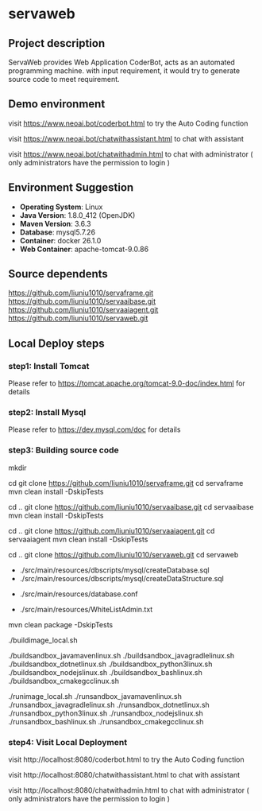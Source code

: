 # servaweb

## Project description
ServaWeb provides Web Application CoderBot, acts as an automated programming machine. with input requirement, it would try to generate source code to meet requirement.

## Demo environment
visit
https://www.neoai.bot/coderbot.html
to try the Auto Coding function

visit 
https://www.neoai.bot/chatwithassistant.html
to chat with assistant

visit
https://www.neoai.bot/chatwithadmin.html
to chat with administrator ( only administrators have the permission to login )

## Environment Suggestion

- **Operating System**: Linux
- **Java Version**: 1.8.0_412 (OpenJDK)
- **Maven Version**: 3.6.3
- **Database**: mysql5.7.26
- **Container**: docker 26.1.0
- **Web Container**: apache-tomcat-9.0.86

## Source dependents
https://github.com/liuniu1010/servaframe.git
https://github.com/liuniu1010/servaaibase.git
https://github.com/liuniu1010/servaaiagent.git
https://github.com/liuniu1010/servaweb.git

## Local Deploy steps

### step1: Install Tomcat
Please refer to https://tomcat.apache.org/tomcat-9.0-doc/index.html for details

### step2: Install Mysql
Please refer to https://dev.mysql.com/doc for details

### step3: Building source code
<!-- setup project folder -->
mkdir <projectFolder>

<!-- build servaframe -->
cd <projectFolder>
git clone https://github.com/liuniu1010/servaframe.git
cd servaframe
mvn clean install -DskipTests

<!-- build servaaibase -->
cd ..
git clone https://github.com/liuniu1010/servaaibase.git
cd servaaibase
mvn clean install -DskipTests

<!-- build servaaiagent -->
cd ..
git clone https://github.com/liuniu1010/servaaiagent.git
cd servaaiagent
mvn clean install -DskipTests

<!-- build servaweb and setup mysql and tomcat -->
cd ..
git clone https://github.com/liuniu1010/servaweb.git
cd servaweb

<!-- 
    edit createDatabase.sql for specified database name and privilege
    edit createDataStructure.sql to setup your own OpenAI api key, google api key and email configuration
    execute the two dbscripts to setup mysql
-->
- ./src/main/resources/dbscripts/mysql/createDatabase.sql
- ./src/main/resources/dbscripts/mysql/createDataStructure.sql

<!-- 
   edit database.conf to point the the database
-->
- ./src/main/resources/database.conf

<!--
    edit WhiteListAdmin.txt to set the administrators
-->
- ./src/main/resources/WhiteListAdmin.txt

<!-- build servaweb -->
mvn clean package -DskipTests

<!-- build local image -->
./buildimage_local.sh

<!-- build local sandbox images -->
./buildsandbox_javamavenlinux.sh
./buildsandbox_javagradlelinux.sh
./buildsandbox_dotnetlinux.sh
./buildsandbox_python3linux.sh
./buildsandbox_nodejslinux.sh
./buildsandbox_bashlinux.sh
./buildsandbox_cmakegcclinux.sh

<!-- start all images -->
./runimage_local.sh
./runsandbox_javamavenlinux.sh
./runsandbox_javagradlelinux.sh
./runsandbox_dotnetlinux.sh
./runsandbox_python3linux.sh
./runsandbox_nodejslinux.sh
./runsandbox_bashlinux.sh
./runsandbox_cmakegcclinux.sh

### step4: Visit Local Deployment
visit
http://localhost:8080/coderbot.html
to try the Auto Coding function

visit 
http://localhost:8080/chatwithassistant.html
to chat with assistant

visit
http://localhost:8080/chatwithadmin.html
to chat with administrator ( only administrators have the permission to login )
